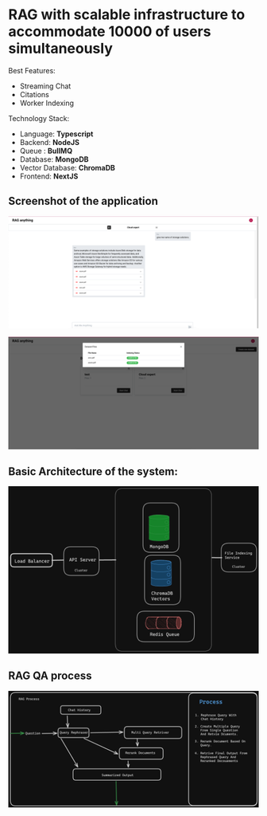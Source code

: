 # RAG with scalable infrastructure to accommodate 10000 of users simultaneously

Best Features:

- Streaming Chat
- Citations
- Worker Indexing

Technology Stack:

- Language: **Typescript**
- Backend: **NodeJS**
- Queue : **BullMQ**
- Database: **MongoDB**
- Vector Database: **ChromaDB**
- Frontend: **NextJS**

## Screenshot of the application

![Platformimage](/images/platform1.png)

![PlatformImage2](/images/platform2.png)

## Basic Architecture of the system:

![Architecture](/images/Architecture.png)

## RAG QA process

![QA](/images/QA.png)
